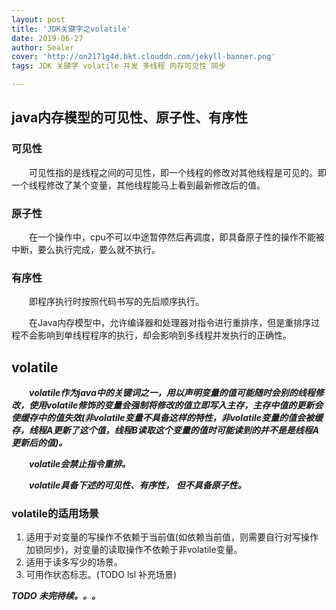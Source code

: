 ```yaml
---
layout: post
title: 'JDK关键字之volatile'
date: 2019-06-27
author: Sealer
cover: 'http://on2171g4d.bkt.clouddn.com/jekyll-banner.png'
tags: JDK 关键字 volatile 并发 多线程 内存可见性 同步  

---
```


## java内存模型的可见性、原子性、有序性

### 可见性
　　可见性指的是线程之间的可见性，即一个线程的修改对其他线程是可见的。即一个线程修改了某个变量，其他线程能马上看到最新修改后的值。
### 原子性
　　在一个操作中，cpu不可以中途暂停然后再调度，即具备原子性的操作不能被中断，要么执行完成，要么就不执行。
### 有序性
　　即程序执行时按照代码书写的先后顺序执行。

　　在Java内存模型中，允许编译器和处理器对指令进行重排序，但是重排序过程不会影响到单线程程序的执行，却会影响到多线程并发执行的正确性。
## volatile
　　_**volatile作为java中的关键词之一，用以声明变量的值可能随时会别的线程修改，使用volatile修饰的变量会强制将修改的值立即写入主存，主存中值的更新会使缓存中的值失效(非volatile变量不具备这样的特性，非volatile变量的值会被缓存，线程A更新了这个值，线程B读取这个变量的值时可能读到的并不是是线程A更新后的值)。**_

　　**_volatile会禁止指令重排。_**

　　**_volatile具备下述的可见性、有序性， 但不具备原子性。_**

### volatile的适用场景
1. 适用于对变量的写操作不依赖于当前值(如依赖当前值，则需要自行对写操作加锁同步)，对变量的读取操作不依赖于非volatile变量。
2. 适用于读多写少的场景。
3. 可用作状态标志。(TODO lsl 补充场景)

**_TODO 未完待续。。。_**
